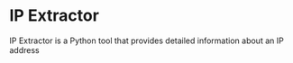 # IP Extractor
 IP Extractor is a Python tool that provides detailed information about an IP address
